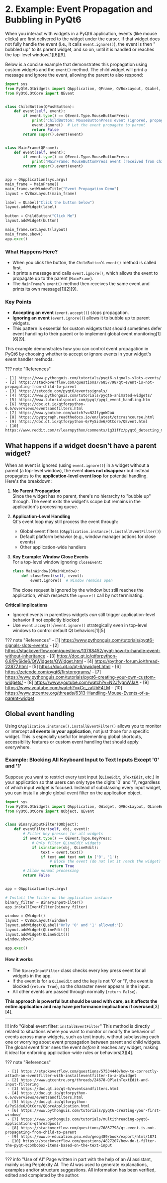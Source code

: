 # 2. Example: Event Propagation and Bubbling in PyQt6

When you interact with widgets in a PyQt6 application, events (like mouse clicks) are first delivered to the widget
under the cursor. If that widget does not fully handle the event (i.e., it calls `event.ignore()`), the event is then "
bubbled up" to its parent widget, and so on, until it is handled or reaches the top-level window[1][6][9].

Below is a concise example that demonstrates this propagation using custom widgets and the `event()` method. The child
widget will print a message and ignore the event, allowing the parent to also respond:

```python
import sys
from PyQt6.QtWidgets import QApplication, QFrame, QVBoxLayout, QLabel, QPushButton
from PyQt6.QtCore import QEvent


class ChildButton(QPushButton):
    def event(self, event):
        if event.type() == QEvent.Type.MouseButtonPress:
            print("ChildButton: MouseButtonPress event (ignored, propagates up)")
            event.ignore()  # Let the event propagate to parent
            return False
        return super().event(event)


class MainFrame(QFrame):
    def event(self, event):
        if event.type() == QEvent.Type.MouseButtonPress:
            print("MainFrame: MouseButtonPress event (received from child)")
        return super().event(event)


app = QApplication(sys.argv)
main_frame = MainFrame()
main_frame.setWindowTitle("Event Propagation Demo")
layout = QVBoxLayout(main_frame)

label = QLabel("Click the button below")
layout.addWidget(label)

button = ChildButton("Click Me")
layout.addWidget(button)

main_frame.setLayout(layout)
main_frame.show()
app.exec()
```

### What Happens Here?

- When you click the button, the `ChildButton`'s `event()` method is called first.
- It prints a message and calls `event.ignore()`, which allows the event to propagate up to the parent (`MainFrame`).
- The `MainFrame`'s `event()` method then receives the same event and prints its own message[1][2][9].

### Key Points

- **Accepting an event** (`event.accept()`) stops propagation.
- **Ignoring an event** (`event.ignore()`) allows it to bubble up to parent widgets.
- This pattern is essential for custom widgets that should sometimes defer event handling to their parent or to
  implement global event monitoring[1][6][9].

This example demonstrates how you can control event propagation in PyQt6 by choosing whether to accept or ignore events
in your widget's event handler methods.

??? note "References"

    - [1] https://www.pythonguis.com/tutorials/pyqt6-signals-slots-events/
    - [2] https://stackoverflow.com/questions/76857798/qt-event-is-not-propagating-from-child-to-parent
    - [3] https://zetcode.com/pyqt6/eventssignals/
    - [4] https://www.pythonguis.com/tutorials/pyqt6-animated-widgets/
    - [5] https://www.tutorialspoint.com/pyqt/pyqt_event_handling.htm
    - [6] https://doc.qt.io/qtforpython-6.6/overviews/eventsandfilters.html
    - [7] https://www.youtube.com/watch?v=N2JfygnWJaA
    - [8] https://pyqtgraph.readthedocs.io/en/latest/qtcrashcourse.html
    - [9] https://doc.qt.io/qtforpython-6/PySide6/QtCore/QEvent.html
    - [10] https://www.reddit.com/r/learnpython/comments/1g31ffz/pyqt6_detecting_mouse_movement_with/

## What happens if a widget doesn't have a parent widget?

When an event is ignored (using `event.ignore()`) in a widget without a parent (a top-level window), the event **does
not disappear** but instead propagates to the **application-level event loop** for potential handling. Here's the
breakdown:

1. **No Parent Propagation**  
   Since the widget has no parent, there's no hierarchy to "bubble up" through. The event exits the widget's scope but
   remains in the application's processing queue.

2. **Application-Level Handling**  
   Qt's event loop may still process the event through:
    - Global event filters (`QApplication.instance().installEventFilter()`)
    - Default platform behavior (e.g., window manager actions for close events)
    - Other application-wide handlers

3. **Key Example: Window Close Events**  
   For a top-level window ignoring `closeEvent`:
   ```python
   class MainWindow(QMainWindow):
       def closeEvent(self, event):
           event.ignore()  # Window remains open
   ```
   The close request is ignored by the window but still reaches the application, which respects the `ignore()` call by
   not terminating.

**Critical Implications**

- Ignored events in parentless widgets *can* still trigger application-level behavior if not explicitly blocked
- Use `event.accept()`/`event.ignore()` strategically even in top-level windows to control default Qt behaviors[1][5]

??? note "References"
     - [1] https://www.pythonguis.com/tutorials/pyqt6-signals-slots-events/
     - [2] https://stackoverflow.com/questions/13788452/pyqt-how-to-handle-event-without-inheritance
     - [3] https://doc.qt.io/qtforpython-6.8/PySide6/QtWidgets/QWidget.html
     - [4] https://python-forum.io/thread-22877.html
     - [5] https://doc.qt.io/qt-6/qwidget.html
     - [6] https://zetcode.com/pyqt6/firstprograms/
     - [7] https://www.pythonguis.com/tutorials/pyqt6-creating-your-own-custom-widgets/
     - [8] https://www.youtube.com/watch?v=N2JfygnWJaA
     - [9] https://www.youtube.com/watch?v=Cc_zaUbF4LM
     - [10] https://www.qtcentre.org/threads/6313-Handling-Mouse-Events-of-a-parent-widget


## Global event handling

Using `QApplication.instance().installEventFilter()` allows you to monitor or intercept **all events in your
application**, not just those for a specific widget. This is especially useful for implementing global shortcuts,
accessibility features or custom event handling that should apply everywhere.

### Example: Blocking All Keyboard Input to Text Inputs Except '0' and '1'

Suppose you want to restrict every text input (`QLineEdit`, `QTextEdit`, etc.) in your application so that users can
only type the digits '0' and '1', regardless of which input widget is focused. Instead of subclassing every input
widget, you can install a single global event filter on the application object.

```python
import sys
from PyQt6.QtWidgets import QApplication, QWidget, QVBoxLayout, QLineEdit, QLabel
from PyQt6.QtCore import QObject, QEvent


class BinaryInputFilter(QObject):
    def eventFilter(self, obj, event):
        # Filter key presses for all widgets
        if event.type() == QEvent.Type.KeyPress:
            # Only filter QLineEdit widgets
            if isinstance(obj, QLineEdit):
                text = event.text()
                if text and text not in ('0', '1'):
                    # Block the event (do not let it reach the widget)
                    return True
        # Allow normal processing
        return False


app = QApplication(sys.argv)

# Install the filter on the application instance
binary_filter = BinaryInputFilter()
app.installEventFilter(binary_filter)

window = QWidget()
layout = QVBoxLayout(window)
layout.addWidget(QLabel("Only '0' and '1' allowed:"))
layout.addWidget(QLineEdit())
layout.addWidget(QLineEdit())
window.show()

app.exec()
```

#### How it works

- The `BinaryInputFilter` class checks every key press event for all widgets in the app.
- If the event is for a `QLineEdit` and the key is not '0' or '1', the event is blocked (`return True`), so the
  character never appears in the input.
- All other events are passed through normally (`return False`).

**This approach is powerful but should be used with care, as it affects the entire application and may have performance
implications if overused**[3][4].

---

!!! info "Global event filter: `installEventFilter`"
      This method is directly related to situations where you want to monitor or modify the behavior of events across many
      widgets, such as text inputs, without subclassing each one or worrying about event propagation between parent and child
      widgets. The global event filter sees the event *before* it reaches any widget, making it ideal for enforcing
      application-wide rules or behaviors[3][4].

??? note "References"

     - [1] https://stackoverflow.com/questions/57534440/how-to-correctly-attach-an-eventfilter-with-installeventfilter-to-a-qtwidget
     - [2] https://www.qtcentre.org/threads/24678-QPlainTextEdit-and-input-filtering
     - [3] https://doc.qt.io/qt-6/eventsandfilters.html
     - [4] https://doc.qt.io/qtforpython-6.6/overviews/eventsandfilters.html
     - [5] https://doc.qt.io/qtforpython-6/PySide6/QtCore/QCoreApplication.html
     - [6] https://www.pythonguis.com/tutorials/pyqt6-creating-your-first-window/
     - [7] https://www.pythonguis.com/tutorials/multithreading-pyqt6-applications-qthreadpool/
     - [8] https://stackoverflow.com/questions/76857798/qt-event-is-not-propagating-from-child-to-parent
     - [9] https://www.e-education.psu.edu/geog489/book/export/html/1871
     - [10] https://stackoverflow.com/questions/4827207/how-do-i-filter-the-pyqt-qcombobox-items-based-on-the-text-input


---------------

??? info "Use of AI"
      Page written in part with the help of an AI assistant, mainly using Perplexity AI. The AI was used to generate
      explanations, examples and/or structure suggestions. All information has been verified, edited and completed by
      the author.